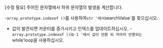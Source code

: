 [수정 필요]
주어진 문자열에서 하위 문자열의 발생을 계산합니다.

-`array.prototype.indexof ()`를 사용하여`str '에서`searchValue`를 찾으십시오.
- 값이 발견되면 카운터를 증가시키고 인덱스를 업데이트하십시오.
-`array.prototype.indexof ()`is`-1 '에서 값이 반환 되 자마자 반환되는`while'loop을 사용하십시오.